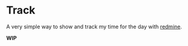 # Track

A very simple way to show and track my time for the day with [redmine][redmine].

**WIP**


[redmine]: https://www.redmine.org/
